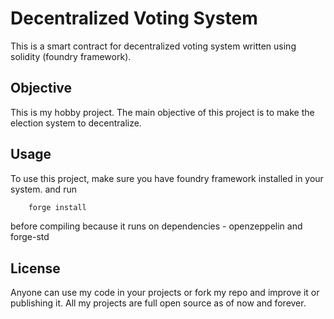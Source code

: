# Decentralized Voting System

This is a smart contract for decentralized voting system written using solidity (foundry framework). 

## Objective 
This is my hobby project. The main objective of this project is to make the election system to decentralize.

## Usage
To use this project, make sure you have foundry framework installed in your system. and run
```bash
    forge install
```
before compiling because it runs on dependencies - openzeppelin and forge-std

## License
Anyone can use my code in your projects or fork my repo and improve it or publishing it. All my projects are full open source as of now and forever. 